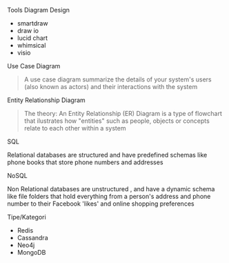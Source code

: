 Tools Diagram Design

- smartdraw
- draw io
- lucid chart
- whimsical
- visio

Use Case Diagram

> A use case diagram summarize the details of your system's users (also known as actors) and their interactions with the system

Entity Relationship Diagram

> The theory: An Entity Relationship (ER) Diagram is a type of flowchart that ilustrates how "entities" such as people, objects or concepts relate to each other within a system

SQL

Relational databases are structured and have predefined schemas like phone books that store phone numbers and addresses

NoSQL

Non Relational databases are unstructured , and have a dynamic schema like file folders that hold everything from a person's address and phone number to their Facebook 'likes' and online shopping preferences

Tipe/Kategori

- Redis
- Cassandra
- Neo4j
- MongoDB